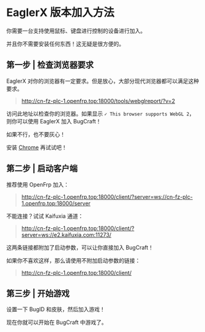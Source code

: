 # EaglerX 版本加入方法

你需要一台支持使用鼠标、键盘进行控制的设备进行加入。

并且你不需要安装任何东西！这无疑是很方便的。

## 第一步 | 检查浏览器要求

EaglerX 对你的浏览器有一定要求。但是放心，大部分现代浏览器都可以满足这种要求。

> http://cn-fz-plc-1.openfrp.top:18000/tools/webglreport/?v=2

访问此地址以检查你的浏览器。如果显示 `✓ This browser supports WebGL 2`，则你可以使用 EaglerX 加入 BugCraft！

如果不行，也不要灰心！

安装 [Chrome](https://www.google.cn/chrome/index.html) 再试试吧！

## 第二步 | 启动客户端

推荐使用 OpenFrp 加入：

> http://cn-fz-plc-1.openfrp.top:18000/client/?server=ws://cn-fz-plc-1.openfrp.top:18000/server

不能连接？试试 Kaifuxia 通道：

> http://cn-fz-plc-1.openfrp.top:18000/client/?server=ws://e2.kaifuxia.com:11273/

这两条链接都附加了启动参数，可以让你直接加入 BugCraft！

如果你不喜欢这样，那么请使用不附加启动参数的链接：

> http://cn-fz-plc-1.openfrp.top:18000/client/

## 第三步 | 开始游戏

设置一下 BugID 和皮肤，然后加入游戏！

现在你就可以开始在 BugCraft 中游戏了。
